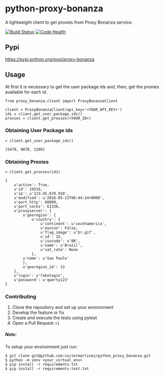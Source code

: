 # python-proxy-bonanza

A lightweight client to get proxies from Proxy Bonanza service.

[![Build Status](https://travis-ci.org/victormartinez/python_proxy_bonanza.svg?branch=master)](https://travis-ci.org/victormartinez/python_proxy_bonanza)
[![Code Health](https://landscape.io/github/victormartinez/python_proxy_bonanza/master/landscape.svg?style=flat)](https://landscape.io/github/victormartinez/python_proxy_bonanza/master)


## Pypi

https://pypi.python.org/pypi/proxy-bonanza


## Usage

At first it is necessary to get the user package ids and, then, get the proxies available for each id.

```
from proxy_bonanza.client import ProxyBonanzaClient

client = ProxyBonanzaClient(api_key='<YOUR_API_KEY>')
ids = client.get_user_package_ids()
proxies = client.get_proxies(<YOUR_ID>)

```

### Obtaining User Package ids

```
> client.get_user_package_ids()

[5478, 9870, 1209]
```

### Obtaining Proxies


```
> client.get_proxies(id1)

{
    u'active': True,
    u'id': 19316,
    u'ip': u'123.45.678.910',
    u'modified': u'2016-05-22T06:44:24+0000',
    u'port_http': 60099,
    u'port_socks': 61336,
    u'proxyserver': {
        u'georegion': {
            u'country': {
                u'continent': u'southamerica',
                u'eunion': False,
                u'flag_image': u'br.gif',
                u'id': 15,
                u'isocode': u'BR',
                u'name': u'Brazil',
                u'vat_rate': None
            },
        u'name': u'Sao Paulo'
        },
        u'georegion_id': 13
    },
    u'login': u'fakelogin',
    u'password': u'qwerty123'
}
```

### Contributing
1. Clone the repository and set up your environment
1. Develop the feature or fix
1. Create and execute the tests using pytest
1. Open a Pull Request =)

##### Note:
To setup your environment just run:
```console
$ git clone git@github.com:victormartinez/python_proxy_bonanza.git
$ python -m venv <your_virtual_env>
$ pip install -r requirements.txt
$ pip install -r requirements-test.txt
```


